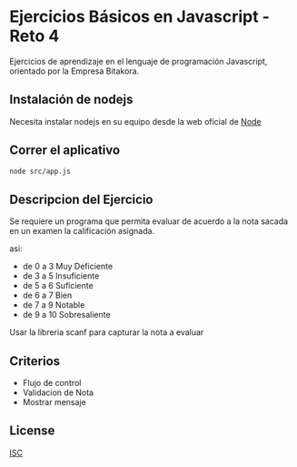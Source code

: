 # Ejercicios Básicos en Javascript - Reto 4

Ejercicios de aprendizaje en el lenguaje de programación Javascript, orientado por la Empresa Bitakora.


## Instalación de nodejs

Necesita instalar nodejs en su equipo desde la web oficial de [Node](https://nodejs.org/es/)

## Correr el aplicativo

```bash
node src/app.js
```

## Descripcion del Ejercicio
Se requiere un programa que permita evaluar de acuerdo a la nota sacada en un examen la calificación asignada.

asi:

* de 0 a 3 Muy Deficiente
* de 3 a 5 Insuficiente
* de 5 a 6 Suficiente
* de 6 a 7 Bien
* de 7 a 9 Notable
* de 9 a 10 Sobresaliente

Usar la libreria scanf para capturar la nota a evaluar


## Criterios
* Flujo de control 
* Validacion de Nota
* Mostrar mensaje

## License
[ISC](https://opensource.org/licenses/ISC)